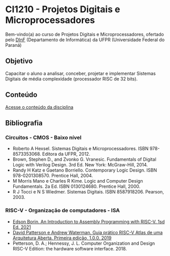 # CI1210 - Projetos Digitais e Microprocessadores

Bem-vindo(a) ao curso de Projetos Digitais e Microprocessadores, ofertado pelo [DInF](https://web.inf.ufpr.br/dinf/) (Departamento de Informática) da UFPR (Universidade Federal do Paraná)

## Objetivo

Capacitar o aluno a analisar, conceber, projetar e implementar Sistemas Digitais de média complexidade (processador RISC de 32 bits).

## Conteúdo

[Acesse o conteúdo da disciplina](./conteudo.md)

## Bibliografia

### Circuitos - CMOS - Baixo nível
- Roberto A Hexsel. Sistemas Digitais e Microprocessadores. ISBN 978-8573353068. Editora da UFPR, 2012.
- Brown, Stephen D., and Zvonko G. Vranesic. Fundamentals of Digital Logic with Verilog Design. 3rd Ed. New York: McGraw-Hill, 2014.
- Randy H Katz e Gaetano Borriello. Contemporary Logic Design. ISBN 978-0201308570. Prentice Hall, 2004.
- M Morris Mano e Charles R Kime. Logic and Computer Design Fundamentals. 2a Ed. ISBN 0130124680. Prentice Hall, 2000.
- R J Tocci e N S Wiedmer. Sistemas Digitais. ISBN 8587918206. Pearson, 2003.

### RISC-V - Organização de computadores - ISA
- [Edson Borin. An Introduction to Assembly Programming with RISC-V. 1sd Ed. 2021](https://riscv-programming.org/book/riscv-book.html)
- [David Patterson e Andrew Waterman. Guia prático RISC-V Atlas de uma Arquitetura Aberta. Primeira edição, 1.0.0. 2019](http://riscvbook.com/portuguese/guia-pratico-risc-v-1.0.0.pdf)
- Petterson, D. A.; Hennessy, J. L. Computer Organization and Design RISC-V Edition: the hardware software interface. 2018.


